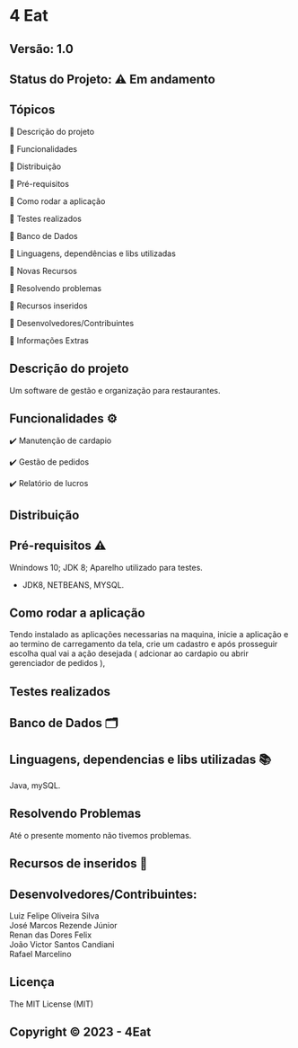 # 4 Eat
## Versão: 1.0 
## Status do Projeto: ⚠️ Em andamento

## Tópicos
🔹 Descrição do projeto 

🔹 Funcionalidades

🔹 Distribuição

🔹 Pré-requisitos

🔹 Como rodar a aplicação

🔹 Testes realizados

🔹 Banco de Dados

🔹 Linguagens, dependências e libs utilizadas

🔹 Novas Recursos

🔹 Resolvendo problemas

🔹 Recursos inseridos 

🔹 Desenvolvedores/Contribuintes

🔹 Informações Extras

## Descrição do projeto
Um software de gestão e organização para restaurantes.

## Funcionalidades ⚙️
✔️  Manutenção de cardapio

✔️ Gestão de pedidos

✔️ Relatório de lucros

## Distribuição

## Pré-requisitos ⚠️    
Wnindows 10;
JDK 8;
Aparelho utilizado para testes.
- JDK8, NETBEANS, MYSQL.

## Como rodar a aplicação 
Tendo instalado as aplicações necessarias na maquina, inicie a aplicação e ao termino de carregamento da tela, crie um cadastro e após prosseguir escolha qual vai a ação desejada ( adcionar ao cardapio ou abrir gerenciador de pedidos ),

## Testes realizados

## Banco de Dados 🗂️

## Linguagens, dependencias e libs utilizadas 📚
Java, mySQL.

## Resolvendo Problemas 
Até o presente momento não tivemos problemas.

## Recursos de inseridos 🧰

## Desenvolvedores/Contribuintes:
Luiz Felipe Oliveira Silva<br />
José Marcos Rezende Júnior<br />
Renan das Dores Felix<br />
João Victor Santos Candiani<br />
Rafael Marcelino<br />

## Licença
The MIT License (MIT)

## Copyright ©️ 2023 - 4Eat
